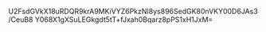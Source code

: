 U2FsdGVkX18uRDQR9krA9MKiVYZ6PkzNI8ys896SedGK80nVKY00D6JAs3/CeuB8
Y068X1gXSuLEGkgdt5tT+fJxah0Bqarz8pPS1xH1JxM=
